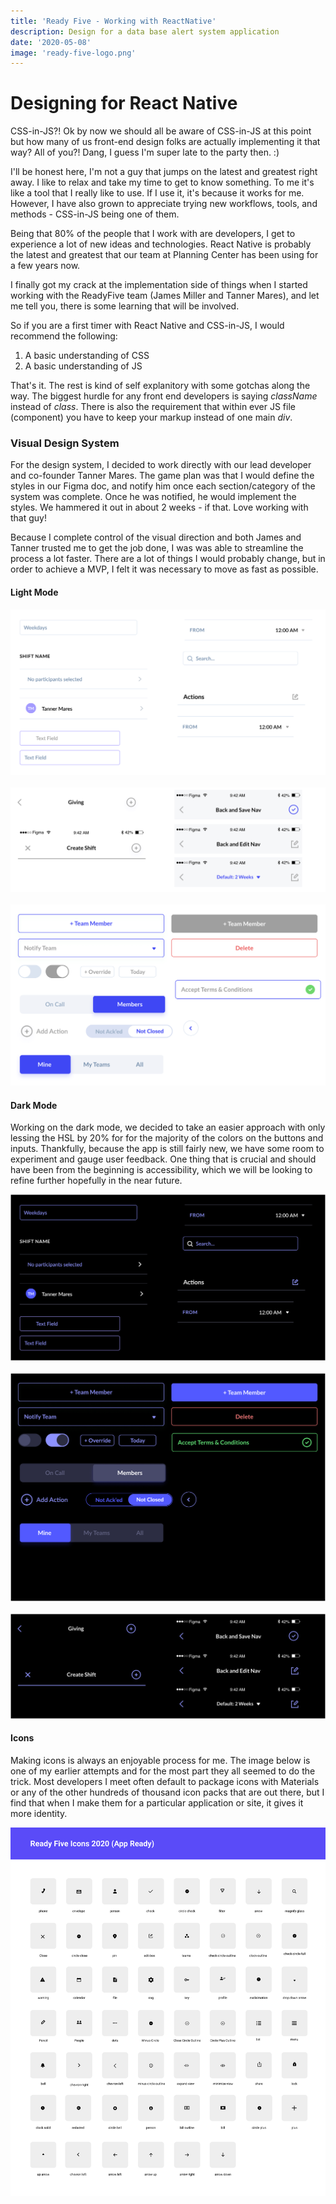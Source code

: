 ```yaml
---
title: 'Ready Five - Working with ReactNative'
description: Design for a data base alert system application
date: '2020-05-08'
image: 'ready-five-logo.png'
---
```


# Designing for React Native

CSS-in-JS?! Ok by now we should all be aware of CSS-in-JS at this point but how many of us front-end design folks are actually implementing it that way? All of you?! Dang, I guess I'm super late to the party then. :)

I'll be honest here, I'm not a guy that jumps on the latest and greatest right away. I like to relax and take my time to get to know something. To me it's like a tool that I really like to use. If I use it, it's because it works for me. However, I have also grown to appreciate trying new workflows, tools, and methods - CSS-in-JS being one of them.

Being that 80% of the people that I work with are developers, I get to experience a lot of new ideas and technologies. React Native is probably the latest and greatest that our team at Planning Center has been using for a few years now.

I finally got my crack at the implementation side of things when I started working with the ReadyFive team (James Miller and Tanner Mares), and let me tell you, there is some learning that will be involved.

So if you are a first timer with React Native and CSS-in-JS, I would recommend the following:

1. A basic understanding of CSS
2. A basic understanding of JS

That's it. The rest is kind of self explanitory with some gotchas along the way. The biggest hurdle for any front end developers is saying _className_ instead of _class_. There is also the requirement that within ever JS file (component) you have to keep your markup instead of one main _div_.

### Visual Design System

For the design system, I decided to work directly with our lead developer and co-founder Tanner Mares. The game plan was that I would define the styles in our Figma doc, and notify him once each section/category of the system was complete. Once he was notified, he would implement the styles. We hammered it out in about 2 weeks - if that. Love working with that guy!

Because I complete control of the visual direction and both James and Tanner trusted me to get the job done, I was was able to streamline the process a lot faster. There are a lot of things I would probably change, but in order to achieve a MVP, I felt it was necessary to move as fast as possible.

#### Light Mode

![Forms Light Mode](design-system-forms-light-mode.png)
<br/>
<br/>
![Headers Light Mode](design-system-headers-light-mode.png)
<br/>
<br/>
![Buttons Light Mode](design-system-buttons-light-mode.png)

#### Dark Mode

Working on the dark mode, we decided to take an easier approach with only lessing the HSL by 20% for for the majority of the colors on the buttons and inputs. Thankfully, because the app is still fairly new, we have some room to experiment and gauge user feedback. One thing that is crucial and should have been from the beginning is accessibility, which we will be looking to refine further hopefully in the near future.

![Forms Dark Mode](design-system-forms.png)
<br/>
<br/>
![Buttons Dark Mode](design-system-buttons.png)
<br/>
<br/>
![Headers Dark Mode](design-system-headers.png)

#### Icons

Making icons is always an enjoyable process for me. The image below is one of my earlier attempts and for the most part they all seemed to do the trick. Most developers I meet often default to package icons with Materials or any of the other hundreds of thousand icon packs that are out there, but I find that when I make them for a particular application or site, it gives it more identity.

![Icons](icons-stage-2.png)
